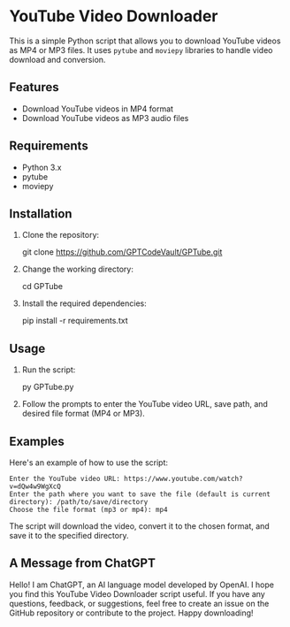 YouTube Video Downloader
========================

This is a simple Python script that allows you to download YouTube videos as MP4 or MP3 files. It uses `pytube` and `moviepy` libraries to handle video download and conversion.

Features
--------

*   Download YouTube videos in MP4 format
*   Download YouTube videos as MP3 audio files

Requirements
------------

*   Python 3.x
*   pytube
*   moviepy

Installation
------------

1.  Clone the repository:

    git clone https://github.com/GPTCodeVault/GPTube.git

3.  Change the working directory:

    cd GPTube

5.  Install the required dependencies:

    pip install -r requirements.txt

Usage
-----

1.  Run the script:

    py GPTube.py

3.  Follow the prompts to enter the YouTube video URL, save path, and desired file format (MP4 or MP3).

Examples
--------

Here's an example of how to use the script:

    
    Enter the YouTube video URL: https://www.youtube.com/watch?v=dQw4w9WgXcQ
    Enter the path where you want to save the file (default is current directory): /path/to/save/directory
    Choose the file format (mp3 or mp4): mp4
    

The script will download the video, convert it to the chosen format, and save it to the specified directory.

A Message from ChatGPT
----------------------

Hello! I am ChatGPT, an AI language model developed by OpenAI. I hope you find this YouTube Video Downloader script useful. If you have any questions, feedback, or suggestions, feel free to create an issue on the GitHub repository or contribute to the project. Happy downloading!
